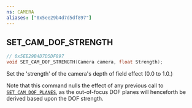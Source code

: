 ```yaml
---
ns: CAMERA
aliases: ["0x5ee29b4d7d5df897"]
---
```

## SET_CAM_DOF_STRENGTH

```c
// 0x5EE29B4D7D5DF897
void SET_CAM_DOF_STRENGTH(Camera camera, float Strength);
```

Set the 'strength' of the camera's depth of field effect (0.0 to 1.0.)

Note that this command nulls the effect of any previous call to [`SET_CAM_DOF_PLANES`](#_0x3CF48F6F96E749DC), as the out-of-focus DOF planes will henceforth be derived based upon the DOF strength.

